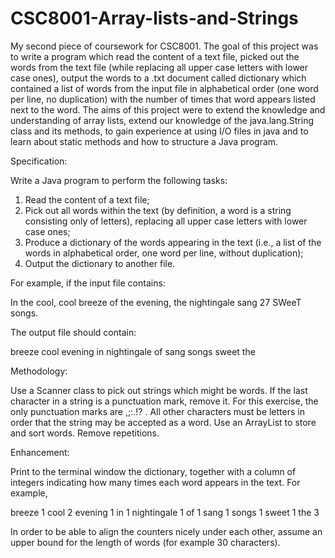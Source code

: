 # CSC8001-Array-lists-and-Strings

My second piece of coursework for CSC8001. The goal of this project was to write a program which read the content of a text file, picked out the words from the text file (while replacing all upper case letters with lower case ones), output the words to a .txt document called dictionary which contained a list of words from the input file in alphabetical order (one word per line, no duplication) with the number of times that word appears listed next to the word. The aims of this project were to extend the knowledge and understanding of array lists, extend our knowledge of the java.lang.String class and its methods, to gain experience at using I/O files in java and to learn about static methods and how to structure a Java program.

Specification:

Write a Java program to perform the following tasks:
1. Read the content of a text file;
2. Pick out all words within the text (by definition, a word is a string consisting only of
letters), replacing all upper case letters with lower case ones;
3. Produce a dictionary of the words appearing in the text (i.e., a list of the words in
alphabetical order, one word per line, without duplication);
4. Output the dictionary to another file.

For example, if the input file contains:

In the cool, cool breeze of the evening, the nightingale
sang 27 SWeeT songs.

The output file should contain:

breeze
cool
evening
in
nightingale
of
sang
songs
sweet
the

Methodology: 

Use a Scanner class to pick out strings which might be words. If the last
character in a string is a punctuation mark, remove it. For this exercise, the only punctuation
marks are ,;:.!? . All other characters must be letters in order that the string may be
accepted as a word. Use an ArrayList<String> to store and sort words. Remove
repetitions.

Enhancement: 

Print to the terminal window the dictionary, together with a column of
integers indicating how many times each word appears in the text. For example,

breeze 1
cool 2
evening 1
in 1
nightingale 1
of 1
sang 1
songs 1
sweet 1
the 3

In order to be able to align the counters nicely under each other, assume an upper bound for
the length of words (for example 30 characters).
